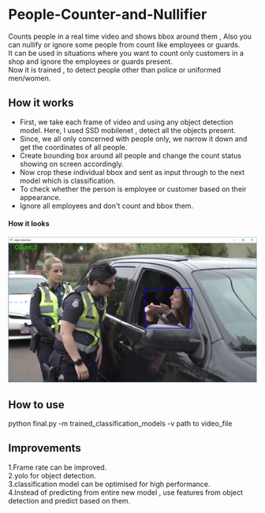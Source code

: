 # People-Counter-and-Nullifier
Counts people in a real time video and shows bbox around them , Also you can nullify or ignore some people from count like employees or guards.<br />
It can be used in situations where you want to count only customers in a shop and ignore the employees or guards present.<br />
Now it is trained , to detect people other than police or uniformed men/women.
## How it works
- First, we take each frame of video and using any object detection model. Here, I used SSD mobilenet , detect all the objects present.
- Since, we all only concerned with people only, we narrow it down and get the coordinates of all people.
- Create bounding box around all people and change the count status showing on screen accordingly.
- Now crop these individual bbox and sent as input through to the next model which is classification.
- To check whether the person is employee or customer based on their appearance.
- Ignore all employees and don't count and bbox them.

#### How it looks 
![alt text](https://github.com/pranavjadhav001/People-counter-and-nullifier/blob/master/pictures/Capture.PNG)

## How to use
python final.py -m trained_classification_models -v path to video_file 

## Improvements

1.Frame rate can be improved.<br />
2.yolo for object detection.<br />
3.classification model can be optimised for high performance.<br />
4.Instead of predicting from entire new model , use features from object detection and predict based on them.<br />


